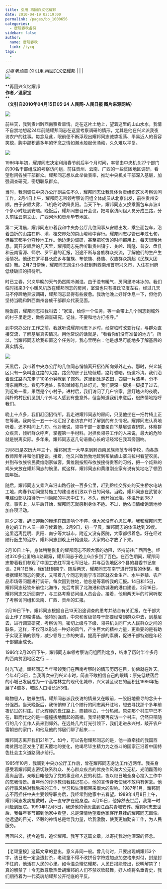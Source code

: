 ```yaml
---
title: 引用 再回兴义忆耀邦
date: 2010-04-19 02:19:00
permalink: /pages/bb_1000656
categories: 
  - 唐院春秋备份
sidebar: false
author: 
  name: 唐院春秋
  link: /tycq
tags: 
  - 
---
```


_引用_ [老顽童](http://epei1008.blog.163.com/) 的 [引用
再回兴义忆耀邦](http://epei1008.blog.163.com/blog/static/23524860201031902543237) |
|  |  
![](/pic/img1.ph.126.net_JelmHAqx6pDF-tF1PXygVg==_3175600687251244131.jpg)  
  
**再回兴义忆耀邦  
 **作者／温家宝**  
**  
 **（文引自2010年04月15日05:24 人民网-人民日报 图片来源网络）**  

![](/pic/img.ph.126.net_VMx3iCkC2ruPHe3f19qDoQ==_3267361529658201782.jpg)

前些天，我到贵州黔西南察看旱情。走在这片土地上，望着这里的山山水水，我情不自禁地想起24年前随耀邦同志在这里考察调研的情形，尤其是他在兴义派我夜访农户的往事。每念及此，眼前便不断浮现出耀邦同志诚挚坦荡、平易近人的音容笑貌，胸中那积蓄多年的怀念之情如潮水般起伏涌动，久久难以平复。

![](/pic/img.bimg.126.net_photo_uttSlaw1ZUyM05wMhXYYMw==_1710523433471425523.jpg)

1986年年初，耀邦同志决定利用春节前后半个月时间，率领由中央机关27个部门的30名干部组成的考察访问组，前往贵州、云南、广西的一些贫困地区调研，看望慰问各族干部群众。耀邦同志想以此举做表率，推动中央机关干部深入基层，加强调查研究，密切联系群众。

当时，我刚调任中央办公厅副主任不久，耀邦同志让我具体负责组织这次考察访问工作。2月4日上午，耀邦同志带领考察访问组全体成员从北京出发，前往贵州安顺。由于安顺大雾，飞机临时改降贵阳。当天下午，耀邦同志又换乘面包车奔波4个多小时赶到安顺。晚饭后，耀邦同志召开会议，把考察访问组人员分成三路，分头前往云南文山、广西河池和贵州毕节地区。

第二天清晨，耀邦同志带着我和中央办公厅几位同事从安顺出发，乘坐面包车，沿着曲折的山路在黔、滇、桂交界处的崇山峻岭中穿行。耀邦同志尽管已年过七旬，但每天都争分夺秒地工作。他边走边调研，甚至把吃饭的时间都用上，每天很晚休息。离开安顺后的几天里，耀邦同志先后听取贵州镇宁、关岭、晴隆、普安、盘县和云南富源、师宗、罗平县的汇报，沿途不断与各族群众交流，了解他们的生产生活情况。他还在罗平县长底乡与苗族、布依族、彝族、汉族群众跳起《民族大团结》舞。2月7日傍晚，耀邦同志风尘仆仆赶到黔西南州首府兴义市，入住在州府低矮破旧的招待所。

时已立春，兴义早晚的天气仍然阴冷潮湿。由于没有暖气，房间里冷冰冰的。我们临时找来3个小暖风机放在耀邦同志的房间，室温也只有摄氏12度左右。经过几天马不停蹄地奔波调研，耀邦同志显得有些疲惫。我劝他晚上好好休息一下，但他仍坚持当晚和黔西南州各族干部群众代表见面。

晚饭前，耀邦同志把我叫去：“家宝，给你一个任务，等一会带上几个同志到城外的村子里走走，做些调查研究。记住，不要和地方打招呼。”

到中央办公厅工作之前，我就听说耀邦同志下乡时，经常临时改变行程，与群众直接交流，了解基层真实情况。用他常说的话就是，“看看你们没有准备的地方”。所以，当耀邦同志给我布置这个任务时，我心里明白：他是想尽可能地多了解基层的真实情况。

![](/pic/img.bimg.126.net_photo_aR4ic0fnuNvUbUsDFRAaHA==_1710523433471425522.jpg)

天黑后，我带着中央办公厅的几位同志悄悄离开招待所向郊外走去。那时，兴义城区只有一条叫盘江路的大路。路旁的房子比较低矮，路灯昏暗，街道冷清。我们沿着盘江路向东走了10多分钟就到了郊外。这里到处是农田，四周一片漆黑，分不清东南西北。看见不远处，影影绰绰有几处灯光，我们便深一脚浅一脚摸了过去。到近处一看，果然是个小村子。进村后，我们访问了几户农家。黑灯瞎火的夜晚，纯朴的村民们见到几个外地人感到有些意外，但当知道我们来意后，很热情地招呼我们。

晚上十点多，我们赶回招待所。我走进耀邦同志的房间，只见他坐在一把竹椅上正在等我。我向他一五一十地汇报了走访农户时了解到的有关情况。耀邦同志认真地听着，还不时问上几句。他对我说，领导干部一定要亲自下基层调查研究，体察群众疾苦，倾听群众呼声，掌握第一手材料。对担负领导工作的人来说，最大的危险就是脱离实际。多年来，耀邦同志这几句语重心长的话经常在我耳旁回响。

2月8日是农历大年三十。耀邦同志一大早来到黔西南民族师范专科学校，向各族教师拜年并和他们座谈。接着，他又兴致勃勃地赶到布依族山寨乌拉村看望农民，并到布依族农民黄维刚家做客。黄维刚按照布依族接待贵客的习俗，把一个炖熟的鸡头夹放在耀邦同志的碗里。就这样，耀邦同志和黄维刚全家有说有笑地吃了顿团圆年饭。

随后，耀邦同志又乘汽车沿山路行驶一百多公里，赶到黔桂交界处的天生桥水电站工地，向春节期间坚持施工的建设者们致以节日的问候。当晚，耀邦同志在武警水电建设部队招待所一间简陋的平房中住下。不久，他开始发烧，体温升到38.7度。事实上，从午后开始，耀邦同志就感到身体不适。不过，他依旧情绪饱满地参加各项活动。

除夕之夜，辞旧迎新的鞭炮在四周响个不停，但大家没有心思过年。我和耀邦同志身边的工作人员一直守候着他。2月9日，初一早晨，耀邦同志的体温达到39度。这里远离昆明、贵阳、南宁等大城市，附近又没有医院，大家都很着急。好在经过随行医生的治疗，耀邦同志到晚上开始退烧，大家的心才放了下来。

2月10日上午，身体稍稍恢复的耀邦同志不顾大家的劝阻，坚持前往广西百色。经过320多公里的山路颠簸，耀邦同志于晚上6点多到了百色。在百色期间，耀邦同志带着我们参观了中国工农红军第七军旧址，并与百色地区8个县的县委书记座谈。2月11日晚，我们赶到南宁。随后两天，耀邦同志在南宁进行短暂的休整。我根据耀邦同志的要求，又带着几个同志到南宁市郊区就农业生产、水牛养殖、农产品市场等问题进行调研。每次回到住地，他总是等着听我的汇报。14日和15日，耀邦同志经钦州前往北海市，先后考察了北海港和防城港的港口建设。2月16日，耀邦同志又折回南宁，与三路考察访问组人员会合。接着，他用两天半的时间听取了考察访问组和云南、广西、贵州的汇报。

2月19日下午，耀邦同志根据自己13天沿途调查的思考并结合有关汇报，在干部大会上作了即席讲话。他特别强调，中央和省级领导干部要经常到群众中去，到基层去，进行调查研究，考察访问，密切上级与下级、领导机关同广大人民群众之间的联系。这样，不仅可以形成一种好的风气，产生巨大的精神力量，更重要的是有助于实现正确的领导，减少领导工作的失误，提高干部的素质，促进干部特别是年轻干部健康成长。

1986年2月20日下午，耀邦同志率领考察访问组回到北京，结束了历时半个多月的西南贫困地区之行……

时光飞逝。耀邦同志当年带领我们在西南考察时的情形历历在目，仿佛就在昨天。今年4月3日，当我再次来到兴义市时，简直不敢相信自己的眼睛：原先低矮落后的小城已发展成为一个高楼林立的现代化城市，兴义城区现在的面积比1986年拓展了4倍多，城区人口增长近3倍。

睹物思人，触景生情。耀邦同志派我夜访的情景又在眼前，一股旧地重寻的念头十分强烈。当天晚饭后，我悄悄带了几个随行的同志离开驻地，想去寻找那个多年前夜访过的村庄。灯火辉煌的盘江路上，商铺林立，十分热闹。原先那个村庄早已不在，取而代之的是一幢幢拔地而起的高楼。我坚持要再夜访一个村庄，仍然只带随行的几个工作人员来到郊外。在远处几片灯光引领下，我们走进永兴村，敲开农户雷朝志的家门，和他及他的邻居们聊了起来……

耀邦同志离开我们21年了。如今，可以告慰耀邦同志的是，他一直牵挂的我国西南贫困地区发生了翻天覆地的变化，他竭尽毕生精力为之奋斗的国家正沿着中国特色社会主义道路阔步前行。

1985年10月，我调到中央办公厅工作后，曾在耀邦同志身边工作近两年。我亲身感受着耀邦同志密切联系群众、关心群众疾苦的优良作风和大公无私、光明磊落的高尚品德，亲眼目睹他为了党的事业和人民的利益，夜以继日地全身心投入工作中的忘我情景。当年他的谆谆教诲我铭记在心，他的言传身教使我不敢稍有懈怠。他的行事风格对我后来的工作、学习和生活都带来很大的影响。1987年1月，耀邦同志不再担任中央主要领导职务后，我经常到他家中去看望。1989年4月8日上午，耀邦同志发病抢救时，我一直守护在他身边。4月15日，他猝然去世后，我第一时间赶到医院。1990年12月5日，我送他的骨灰盒到江西共青城安葬。耀邦同志去世后，我每年春节都到他家中看望，总是深情地望着他家客厅悬挂的耀邦同志画像。他远望的目光，坚毅的神情总是给我力量，给我激励，使我更加勤奋工作，为人民服务。

再回兴义，抚今追昔，追忆耀邦。我写下这篇文章，以寄托我对他深深的怀念。

* * *

【老顽童按】这篇文章的登出，意义非同一般。曾几何时，只要出现胡耀邦3个字，该日志一定会遭封杀，老顽童不得不改拼音字符或加点加空格来对付，封是封不住的，他活在人民的心里。如今温总理忆耀邦，人民日报能登出，说明解禁了！真的解禁了！令无数尊敬热爱胡耀邦的人们不禁欢欣鼓舞，好人终将名垂青史，我们期待着为一代英魂胡耀邦公开彻底的平反。  
  
---  
  
>